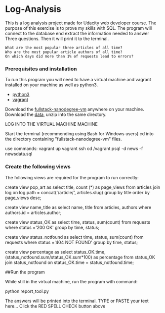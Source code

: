 # Log-Analysis

This is a log analysis project made for Udacity web developer course.
The purpose of this exercise is to prove my skills with SQL.
The program will connect to the database end extract the information needed to answer
Three questions.
Then it will print it to the terminal.


    What are the most popular three articles of all time?
    Who are the most popular article authors of all time?
    On which days did more than 1% of requests lead to errors?


### Prerequisites and installation

To run this program you will need to have a virtual machine and vagrant installed on your machine
as well as python3.

* [python3](https://www.python.org/)
* [vagrant](https://www.vagrantup.com/)

 Download the [fullstack-nanodegree-vm](https://github.com/udacity/fullstack-nanodegree-vm) anywhere on your machine.
 Download the [data](https://d17h27t6h515a5.cloudfront.net/topher/2016/August/57b5f748_newsdata/newsdata.zip), unzip into the same directory.

LOG INTO THE VIRTUAL MACHINE MACHINE

Start the terminal (recommending using Bash for Windows users)
cd into the directory containing "fullstack-nanodegree-vm" files.

use commands:   vagrant up
	        vagrant ssh
                cd /vagrant
  	        psql -d news -f newsdata.sql
		
### Create the following views

The following views are required for the program to run correctly:

create view pop_art as 
select title, count (*) as page_views 
from articles join log 
on log.path = concat('/article/', articles.slug) 
group by title order by page_views desc;


create view name_title as 
select name, title from articles, authors 
where authors.id = articles.author;

create view status_OK as 
select time, status, sum(count) from requests
where status ='200 OK' group by time, status;

create view status_notfound as 
select time, status, sum(count) from requests
where status ='404 NOT FOUND' group by time, status;

create view percentage as 
select status_OK.time, (status_notfound.sum/status_OK.sum*100) as percentage 
from status_OK join status_notfound
on status_OK.time = status_notfound.time;

##Run the program

While still in the virtual machine, run the program with command:

python report_tool.py

The answers will be printed into the terminal.
TYPE or PASTE your text here... Click the RED SPELL CHECK button above
